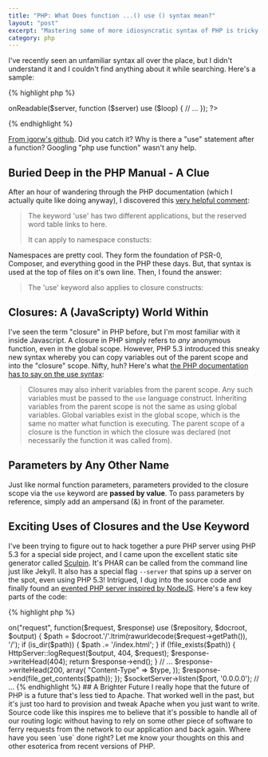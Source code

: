 ```yaml
---
title: "PHP: What Does function ...() use () syntax mean?"
layout: "post"
excerpt: "Mastering some of more idiosyncratic syntax of PHP is tricky these days with a much faster release cycle in recent years. Here's one syntax that I've seen a lot lately in PHP's \"Closures\" (aka lambda functions) but could never wrap my head around until tonight: the mysterious PHP function use syntax. TL;DR - use() passes variables from the scope outside the closure into the closure itself. If you're used to closures in JavaScript, get ready for a new twist."
category: php
---
```

I've recently seen an unfamiliar syntax all over the place, but I didn't understand it and I couldn't find anything about it while searching. Here's a sample:


{% highlight php %}
<?php
// ...
$loop->onReadable($server, function ($server) use ($loop) {
    // ...
});
?>
{% endhighlight %}
    
[From igorw's github](https://github.com/igorw/webserver-zceu/blob/master/08-async-echo.php). Did you catch it? Why is there a "use" statement after a function? Googling "php use function" wasn't any help. 

## Buried Deep in the PHP Manual - A Clue

After an hour of wandering through the PHP documentation (which I actually quite like doing anyway), I discovered this [very helpful comment](http://www.php.net/manual/en/language.namespaces.php#104136):

> The keyword 'use' has two different applications, but the reserved word table links to here.
> 
> It can apply to namespace constucts:

Namespaces are pretty cool. They form the foundation of PSR-0, Composer, and everything good in the PHP these days. But, that syntax is used at the top of files on it's own line. Then, I found the answer:

> The 'use' keyword also applies to closure constructs:

## Closures: A (JavaScripty) World Within

I've seen the term "closure" in PHP before, but I'm most familiar with it inside Javascript. A closure in PHP simply refers to *any* anonymous function, even in the global scope. However, PHP 5.3 introduced this sneaky new syntax whereby you can copy variables out of the parent scope and into the "closure" scope. Nifty, huh? Here's what [the PHP documentation has to say on the use syntax](http://www.php.net/manual/en/functions.anonymous.php):

> Closures may also inherit variables from the parent scope. Any such variables must be passed to the `use` language construct. Inheriting
> variables from the parent scope is not the same as using global variables. Global variables exist in the global scope, which is the same
> no matter what function is executing. The parent scope of a closure is the function in which the closure was declared (not necessarily the
> function it was called from).

## Parameters by Any Other Name

Just like normal function parameters, parameters provided to the closure scope via the `use` keyword are **passed by value**. To pass parameters by reference, simply add an ampersand (&amp;) in front of the parameter.

## Exciting Uses of Closures and the Use Keyword

I've been trying to figure out to hack together a pure PHP server using PHP 5.3 for a special side project, and I came upon the excellent static site generator called [Sculpin](http://github.com/sculpin/sculpin). It's PHAR can be called from the command line just like Jekyll. It also has a special flag `--server` that spins up a server on the spot, even using PHP 5.3! Intrigued, I dug into the source code and finally found an [evented PHP server inspired by NodeJS](https://github.com/sculpin/sculpin/blob/master/src/Sculpin/Bundle/SculpinBundle/HttpServer/HttpServer.php). Here's a few key parts of the code:

{% highlight php %}
<?php
// ...
$httpServer = new ReactHttpServer($socketServer);
$httpServer->on("request", function($request, $response) use ($repository, $docroot, $output) {
    $path = $docroot.'/'.ltrim(rawurldecode($request->getPath()), '/');
    if (is_dir($path)) {
        $path .= '/index.html';
    }
    if (!file_exists($path)) {
        HttpServer::logRequest($output, 404, $request);
        $response->writeHead(404);
        return $response->end();
    }

    // ...

    $response->writeHead(200, array(
        "Content-Type" => $type,
    ));
    $response->end(file_get_contents($path));
});
$socketServer->listen($port, '0.0.0.0');
// ...
{% endhighlight %}

## A Brighter Future

I really hope that the future of PHP is a future that's less tied to Apache. That worked well in the past, but it's just too hard to provision and tweak Apache when you just want to write. Source code like this inspires me to believe that it's possible to handle all of our routing logic without having to rely on some other piece of software to ferry requests from the network to our application and back again.

Where have you seen `use` done right? Let me know your thoughts on this and other esoterica from recent versions of PHP.

